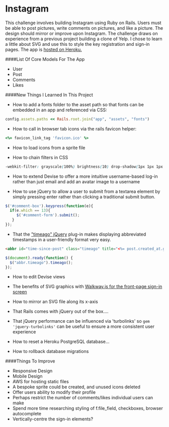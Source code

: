 Instagram
=========

This challenge involves building Instagram using Ruby on Rails. Users must be able to post pictures, write comments on pictures, and like a picture.  The design should mirror or improve upon Instagram. The challenge draws on experience from a previous project building a clone of Yelp.  I chose to learn a little about SVG and use this to style the key registration and sign-in pages.  The app is [hosted on Heroku.](https://benistgrm.herokuapp.com/)

####List Of Core Models For The App
- User
- Post
- Comments
- Likes

####New Things I Learned In This Project
- How to add a fonts folder to the asset path so that fonts can be embedded in an app and referenced via CSS: 

```ruby 
config.assets.paths << Rails.root.join("app", "assets", "fonts")
```

- How to call in browser tab icons via the rails favicon helper:

```ruby
<%= favicon_link_tag 'favicon.ico' %>
```

- How to load icons from a sprite file

- How to chain filters in CSS

```css
-webkit-filter: grayscale(100%) brightness(10) drop-shadow(1px 1px 1px rgba(4,40,71,.8));
```

- How to extend Devise to offer a more intuitive username-based log-in rather than just email and add an avatar image to a username

- How to use jQuery to allow a user to submit from a textarea element by simply pressing enter rather than clicking a traditional submit button.  

```javascript
$('#comment-box').keypress(function(e){
  if(e.which == 13){
     $('#comment-form').submit();
   }
});
```
 
- That the ["timeago" jQuery](http://timeago.yarp.com) plug-in makes displaying abbreviated timestamps in a user-friendly format very easy. 

``` html
<abbr id="time-since-post" class="timeago" title="<%= post.created_at.getutc.iso8601 %>"><%= post.created_at.to_s %></abbr>
```

```javascript
$(document).ready(function() {
  $("abbr.timeago").timeago();
});
```

- How to edit Devise views

- The benefits of SVG graphics with [Walkway.js for the front-page sign-in screen](http://www.connoratherton.com/walkway)

- How to mirror an SVG file along its x-axis

- That Rails comes with jQuery out of the box....

- That jQuery performance can be influenced via 'turbolinks' so ```gem 'jquery-turbolinks'``` can be useful to ensure a more consistent user experience

- How to reset a Heroku PostgreSQL database...

- How to rollback database migrations

####Things To Improve
- Responsive Design
- Mobile Design
- AWS for hosting static files
- A bespoke sprite could be created, and unused icons deleted
- Offer users ability to modify their profile
- Perhaps restrict the number of comments/likes individual users can make
- Spend more time researching styling of f.file_field, checkboxes, browser autocomplete
- Vertically-centre the sign-in elements?